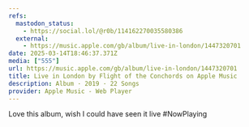```yaml
---
refs:
  mastodon_status:
    - https://social.lol/@r0b/114162270035580386
  external:
    - https://music.apple.com/gb/album/live-in-london/1447320701
date: 2025-03-14T18:46:37.371Z
media: ["555"]
url: https://music.apple.com/gb/album/live-in-london/1447320701
title: Live in London by Flight of the Conchords on Apple Music
description: Album · 2019 · 22 Songs
provider: Apple Music - Web Player
---
```


Love this album, wish I could have seen it live  #NowPlaying
